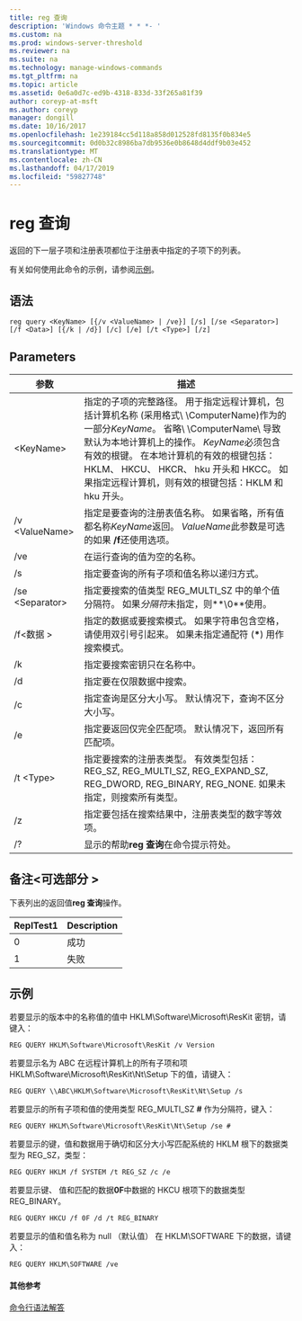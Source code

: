 ```yaml
---
title: reg 查询
description: 'Windows 命令主题 * * *- '
ms.custom: na
ms.prod: windows-server-threshold
ms.reviewer: na
ms.suite: na
ms.technology: manage-windows-commands
ms.tgt_pltfrm: na
ms.topic: article
ms.assetid: 0e6a0d7c-ed9b-4318-833d-33f265a81f39
author: coreyp-at-msft
ms.author: coreyp
manager: dongill
ms.date: 10/16/2017
ms.openlocfilehash: 1e239184cc5d118a858d012528fd8135f0b834e5
ms.sourcegitcommit: 0d0b32c8986ba7db9536e0b8648d4ddf9b03e452
ms.translationtype: MT
ms.contentlocale: zh-CN
ms.lasthandoff: 04/17/2019
ms.locfileid: "59827748"
---
```

# <a name="reg-query"></a>reg 查询



返回的下一层子项和注册表项都位于注册表中指定的子项下的列表。

有关如何使用此命令的示例，请参阅[示例](#BKMK_examples)。

## <a name="syntax"></a>语法

```
reg query <KeyName> [{/v <ValueName> | /ve}] [/s] [/se <Separator>] [/f <Data>] [{/k | /d}] [/c] [/e] [/t <Type>] [/z]
```

## <a name="parameters"></a>Parameters

|参数|描述|
|---------|-----------|
|\<KeyName>|指定的子项的完整路径。 用于指定远程计算机，包括计算机名称 (采用格式\\ \\ComputerName\)作为的一部分*KeyName*。 省略\\ \\ComputerName\ 导致默认为本地计算机上的操作。 *KeyName*必须包含有效的根键。 在本地计算机的有效的根键包括：HKLM、 HKCU、 HKCR、 hku 开头和 HKCC。 如果指定远程计算机，则有效的根键包括：HKLM 和 hku 开头。|
|/v \<ValueName>|指定是要查询的注册表值名称。 如果省略，所有值都名称*KeyName*返回。 *ValueName*此参数是可选的如果 **/f**还使用选项。|
|/ve|在运行查询的值为空的名称。|
|/s|指定要查询的所有子项和值名称以递归方式。|
|/se \<Separator>|指定要搜索的值类型 REG_MULTI_SZ 中的单个值分隔符。 如果*分隔符*未指定，则**\0**使用。|
|/f\<数据 >|指定的数据或要搜索模式。 如果字符串包含空格，请使用双引号引起来。 如果未指定通配符 (**&#42;**) 用作搜索模式。|
|/k|指定要搜索密钥只在名称中。|
|/d|指定要在仅限数据中搜索。|
|/c|指定查询是区分大小写。 默认情况下，查询不区分大小写。|
|/e|指定要返回仅完全匹配项。 默认情况下，返回所有匹配项。|
|/t \<Type>|指定要搜索的注册表类型。 有效类型包括：REG_SZ, REG_MULTI_SZ, REG_EXPAND_SZ, REG_DWORD, REG_BINARY, REG_NONE. 如果未指定，则搜索所有类型。|
|/z|指定要包括在搜索结果中，注册表类型的数字等效项。|
|/?|显示的帮助**reg 查询**在命令提示符处。|

## <a name="remarks-optional-section"></a>备注\<可选部分 >

下表列出的返回值**reg 查询**操作。

|ReplTest1|Description|
|-----|-----------|
|0|成功|
|1|失败|

## <a name="BKMK_examples"></a>示例

若要显示的版本中的名称值的值中 HKLM\Software\Microsoft\ResKit 密钥，请键入：
```
REG QUERY HKLM\Software\Microsoft\ResKit /v Version
```
若要显示名为 ABC 在远程计算机上的所有子项和项 HKLM\Software\Microsoft\ResKit\Nt\Setup 下的值，请键入：
```
REG QUERY \\ABC\HKLM\Software\Microsoft\ResKit\Nt\Setup /s
```
若要显示的所有子项和值的使用类型 REG_MULTI_SZ **#** 作为分隔符，键入：
```
REG QUERY HKLM\Software\Microsoft\ResKit\Nt\Setup /se #
```
若要显示的键，值和数据用于确切和区分大小写匹配系统的 HKLM 根下的数据类型为 REG_SZ，类型：
```
REG QUERY HKLM /f SYSTEM /t REG_SZ /c /e
```
若要显示键、 值和匹配的数据**0F**中数据的 HKCU 根项下的数据类型 REG_BINARY。
```
REG QUERY HKCU /f 0F /d /t REG_BINARY
```
若要显示的值和值名称为 null （默认值） 在 HKLM\SOFTWARE 下的数据，请键入：
```
REG QUERY HKLM\SOFTWARE /ve
```

#### <a name="additional-references"></a>其他参考

[命令行语法解答](command-line-syntax-key.md)